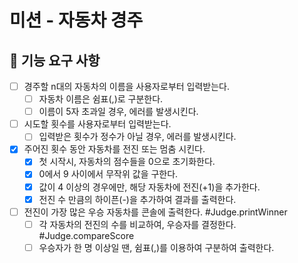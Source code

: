 # 미션 - 자동차 경주

## 🚀 기능 요구 사항

- [ ] 경주할 n대의 자동차의 이름을 사용자로부터 입력받는다.
  - [ ] 자동차 이름은 쉼표(,)로 구분한다.
  - [ ] 이름이 5자 초과일 경우, 에러를 발생시킨다.
- [ ] 시도할 횟수를 사용자로부터 입력받는다.
  - [ ] 입력받은 횟수가 정수가 아닐 경우, 에러를 발생시킨다.
- [x] 주어진 횟수 동안 자동차를 전진 또는 멈춤 시킨다.
  - [x] 첫 시작시, 자동차의 점수들을 0으로 초기화한다.
  - [x] 0에서 9 사이에서 무작위 값을 구한다.
  - [x] 값이 4 이상의 경우에만, 해당 자동차에 전진(+1)을 추가한다.
  - [x] 전진 수 만큼의 하이픈(-)을 추가하여 결과를 출력한다.
- [ ] 전진이 가장 많은 우승 자동차를 콘솔에 출력한다. #Judge.printWinner
  - [ ] 각 자동차의 전진의 수를 비교하여, 우승자를 결정한다. #Judge.compareScore
  - [ ] 우승자가 한 명 이상일 땐, 쉼표(,)를 이용하여 구분하여 출력한다.
